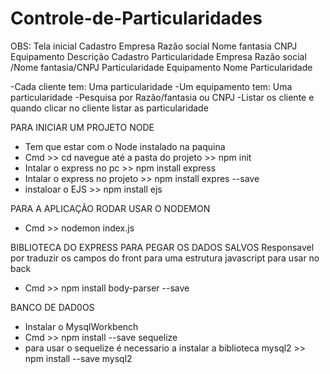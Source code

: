 # Controle-de-Particularidades
 
 OBS:
 Tela inicial 
    Cadastro
	    Empresa
		    Razão social
		    Nome fantasia
		    CNPJ
	    Equipamento
		    Descrição
    Cadastro Particularidade
		Empresa
			Razão social /Nome fantasia/CNPJ
			Particularidade
		Equipamento
			Nome
			Particularidade
			
-Cada cliente tem: Uma particularidade
-Um equipamento tem: Uma particularidade
-Pesquisa por Razão/fantasia ou CNPJ
-Listar os cliente e quando clicar no cliente listar as particularidade



PARA INICIAR UM PROJETO NODE 
- Tem que estar com o Node instalado na paquina 
- Cmd >> cd navegue até a pasta do projeto >> npm init
- Intalar o express no pc >> npm install express
- Intalar o express no projeto >> npm install expres --save
- instaloar o EJS >> npm install ejs


PARA A APLICAÇÃO RODAR USAR O NODEMON
- Cmd >> nodemon index.js

BIBLIOTECA DO EXPRESS PARA PEGAR OS DADOS SALVOS 
Responsavel por traduzir os campos do front para uma estrutura javascript para usar no back
- Cmd >> npm install body-parser --save

BANCO DE DAD0OS
 - Instalar o MysqlWorkbench 
 - Cmd >> npm install --save sequelize
 -  para usar o sequelize é necessario a instalar a biblioteca mysql2 >> npm install --save mysql2